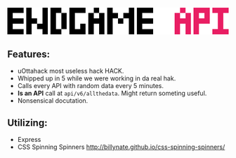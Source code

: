 ![EndgameAPI](/endgame.png)

## Features:
- uOttahack most useless hack HACK.
- Whipped up in 5 while we were working in da real hak.
- Calls every API with random data every 5 minutes.
- **Is an API** call at `api/v6/allthedata`. Might return someting useful.
- Nonsensical docutation.


## Utilizing:
- Express 
- CSS Spinning Spinners <http://billynate.github.io/css-spinning-spinners/>
